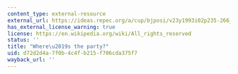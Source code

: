 ```yaml
---
content_type: external-resource
external_url: https://ideas.repec.org/a/cup/bjposi/v23y1993i02p235-266_00.html
has_external_license_warning: true
license: https://en.wikipedia.org/wiki/All_rights_reserved
status: ''
title: "Where\u2019s the party?"
uid: d72d2d4a-7f0b-4c4f-b215-f706cda375f7
wayback_url: ''
---
```

